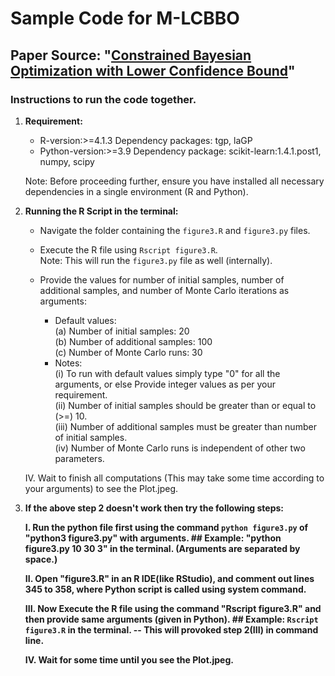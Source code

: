 # Sample Code for M-LCBBO

## Paper Source: "[Constrained Bayesian Optimization with Lower Confidence Bound](https://doi.org/10.1080/00401706.2024.2336535)"

### Instructions to run the code together.

1. <b>Requirement:</b>
    - R-version:>=4.1.3
        Dependency packages: tgp, laGP
    - Python-version:>=3.9
        Dependency package: scikit-learn:1.4.1.post1, numpy, scipy
 
    <t>Note: Before proceeding further, ensure you have installed all necessary dependencies in a single environment (R and Python).

2. <b>Running the R Script in the terminal:</b>

    - Navigate the folder containing the `figure3.R` and `figure3.py` files.
    
    - Execute the R file using `Rscript figure3.R`.<br>
            <t>Note: This will run the `figure3.py` file as well (internally).

    - Provide the values for number of initial samples, number of additional samples, and number of Monte Carlo iterations as arguments:<br>
        * Default values:<br>
        (a) Number of initial samples: 20<br>
        (b) Number of additional samples: 100<br>
        (c) Number of Monte Carlo runs: 30<br>
        * <t>Notes: <br>
        (i) To run with default values simply type "0" for all the arguments, or else Provide integer values as per your requirement.<br>
        (ii) Number of initial samples should be greater than or equal to (>=) 10.<br>
        (iii) Number of additional samples must be greater than number of initial samples.<br>
        (iv) Number of Monte Carlo runs is independent of other two parameters.<br>

    IV. Wait to finish all computations (This may take some time according to your arguments) to see the Plot.jpeg.


3. <b>If the above step 2 doesn't work then try the following steps:<b>

    I. Run the python file first using the command `python figure3.py` of "python3 figure3.py" with arguments.
            ## Example:  "python figure3.py 10 30 3" in the terminal. (Arguments are separated by space.)

    II. Open "figure3.R" in an R IDE(like RStudio), and comment out lines 345 to 358, where Python script is called using system command.
    
    III. Now Execute the R file using the command "Rscript figure3.R" and then provide same arguments (given in Python).
            ## Example:  `Rscript figure3.R` in the terminal. 
                        -- This will provoked step 2(III) in command line.
    
    IV. Wait for some time until you see the Plot.jpeg.
